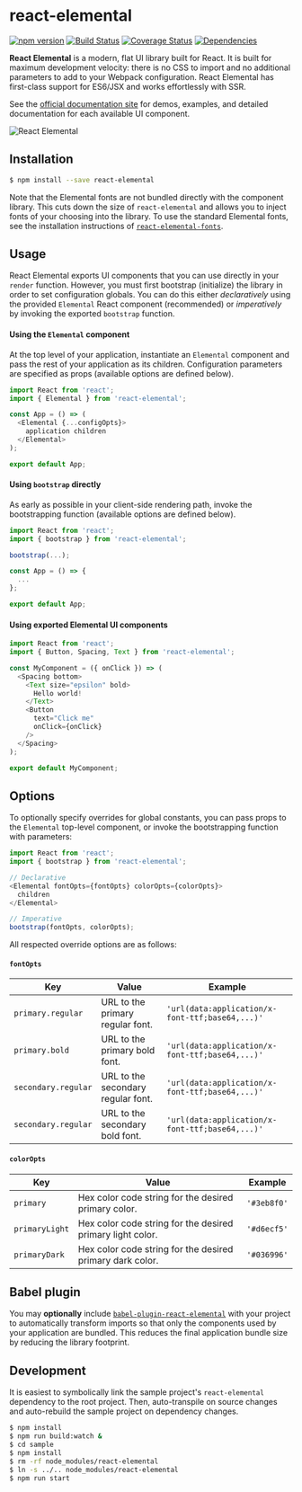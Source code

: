 # react-elemental

[![npm version](https://badge.fury.io/js/react-elemental.svg)](https://badge.fury.io/js/react-elemental)
[![Build Status](https://travis-ci.org/LINKIWI/react-elemental.svg?branch=master)](https://travis-ci.org/LINKIWI/react-elemental)
[![Coverage Status](https://coveralls.io/repos/github/LINKIWI/react-elemental/badge.svg?branch=master)](https://coveralls.io/github/LINKIWI/react-elemental?branch=master)
[![Dependencies](https://david-dm.org/LINKIWI/react-elemental.svg)](https://david-dm.org/LINKIWI/react-elemental)

**React Elemental** is a modern, flat UI library built for React. It is built for maximum development velocity: there is no CSS to import and no additional parameters to add to your Webpack configuration. React Elemental has first-class support for ES6/JSX and works effortlessly with SSR.

See the [official documentation site](https://linkiwi.github.io/react-elemental-docs) for demos, examples, and detailed documentation for each available UI component.

![React Elemental](https://static.kevinlin.info/files/blog/react-elemental/hero.png)

## Installation

```bash
$ npm install --save react-elemental
```

Note that the Elemental fonts are not bundled directly with the component library. This cuts down
the size of `react-elemental` and allows you to inject fonts of your choosing into the library. To
use the standard Elemental fonts, see the installation instructions of
[`react-elemental-fonts`](https://www.npmjs.com/package/react-elemental-fonts).

## Usage

React Elemental exports UI components that you can use directly in your `render` function. However, you must first bootstrap (initialize) the library in order to set configuration globals. You can do this either *declaratively* using the provided `Elemental` React component (recommended) or *imperatively* by invoking the exported `bootstrap` function.

#### Using the `Elemental` component

At the top level of your application, instantiate an `Elemental` component and pass the rest of your application as its children. Configuration parameters are specified as props (available options are defined below).

```javascript
import React from 'react';
import { Elemental } from 'react-elemental';

const App = () => (
  <Elemental {...configOpts}>
    application children
  </Elemental>
);

export default App;
```

#### Using `bootstrap` directly

As early as possible in your client-side rendering path, invoke the bootstrapping function (available options are defined below).

```javascript
import React from 'react';
import { bootstrap } from 'react-elemental';

bootstrap(...);

const App = () => {
  ...
};

export default App;
```

#### Using exported Elemental UI components

```javascript
import React from 'react';
import { Button, Spacing, Text } from 'react-elemental';

const MyComponent = ({ onClick }) => (
  <Spacing bottom>
    <Text size="epsilon" bold>
      Hello world!
    </Text>
    <Button
      text="Click me"
      onClick={onClick}
    />
  </Spacing>
);

export default MyComponent;
```

## Options

To optionally specify overrides for global constants, you can pass props to the `Elemental` top-level component, or invoke the bootstrapping function with parameters:

```javascript
import React from 'react';
import { bootstrap } from 'react-elemental';

// Declarative
<Elemental fontOpts={fontOpts} colorOpts={colorOpts}>
  children
</Elemental>

// Imperative
bootstrap(fontOpts, colorOpts);
```

All respected override options are as follows:

#### `fontOpts`

|Key|Value|Example|
|-|-|-|
|`primary.regular`|URL to the primary regular font.|`'url(data:application/x-font-ttf;base64,...)'`|
|`primary.bold`|URL to the primary bold font.|`'url(data:application/x-font-ttf;base64,...)'`|
|`secondary.regular`|URL to the secondary regular font.|`'url(data:application/x-font-ttf;base64,...)'`|
|`secondary.regular`|URL to the secondary bold font.|`'url(data:application/x-font-ttf;base64,...)'`|

#### `colorOpts`

|Key|Value|Example|
|-|-|-|
|`primary`|Hex color code string for the desired primary color.|`'#3eb8f0'`|
|`primaryLight`|Hex color code string for the desired primary light color.|`'#d6ecf5'`|
|`primaryDark`|Hex color code string for the desired primary dark color.|`'#036996'`|

## Babel plugin

You may **optionally** include [`babel-plugin-react-elemental`](https://github.com/LINKIWI/babel-plugin-react-elemental) with your project to automatically transform imports so that only the components used by your application are bundled. This reduces the final application bundle size by reducing the library footprint.

## Development

It is easiest to symbolically link the sample project's `react-elemental` dependency to the root project. Then, auto-transpile on source changes and auto-rebuild the sample project on dependency changes.

```bash
$ npm install
$ npm run build:watch &
$ cd sample
$ npm install
$ rm -rf node_modules/react-elemental
$ ln -s ../.. node_modules/react-elemental
$ npm run start
```
